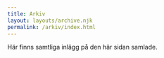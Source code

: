 ```yaml
---
title: Arkiv
layout: layouts/archive.njk
permalink: /arkiv/index.html
---
```


Här finns samtliga inlägg på den här sidan samlade.